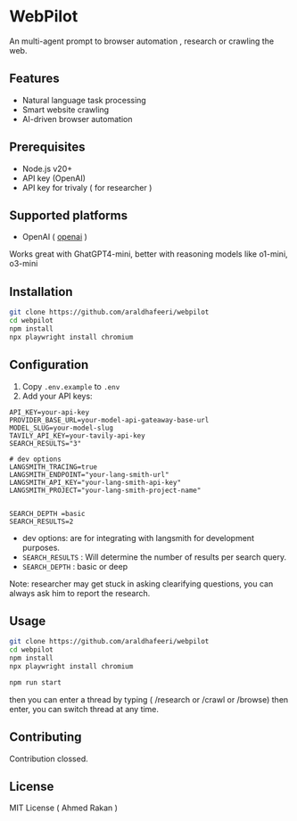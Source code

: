 # WebPilot

An multi-agent prompt to browser automation , research or crawling the web.

## Features

- Natural language task processing
- Smart website crawling
- AI-driven browser automation

## Prerequisites

- Node.js v20+
- API key (OpenAI)
- API key for trivaly ( for researcher )

## Supported platforms

- OpenAI ( <a href="openai.com" >openai</a> )

Works great with GhatGPT4-mini, better with reasoning models like o1-mini, o3-mini

## Installation

```bash
git clone https://github.com/araldhafeeri/webpilot
cd webpilot
npm install
npx playwright install chromium
```

## Configuration

1. Copy `.env.example` to `.env`
2. Add your API keys:

```env
API_KEY=your-api-key
PROVIDER_BASE_URL=your-model-api-gateaway-base-url
MODEL_SLUG=your-model-slug
TAVILY_API_KEY=your-tavily-api-key
SEARCH_RESULTS="3"

# dev options
LANGSMITH_TRACING=true
LANGSMITH_ENDPOINT="your-lang-smith-url"
LANGSMITH_API_KEY="your-lang-smith-api-key"
LANGSMITH_PROJECT="your-lang-smith-project-name"


SEARCH_DEPTH =basic
SEARCH_RESULTS=2
```

- dev options: are for integrating with langsmith for development purposes.
- `SEARCH_RESULTS` : Will determine the number of results per search query.
- `SEARCH_DEPTH` : basic or deep

Note: researcher may get stuck in asking clearifying questions, you can always ask him to report the research.

## Usage

```bash
git clone https://github.com/araldhafeeri/webpilot
cd webpilot
npm install
npx playwright install chromium
```

```bash
npm run start
```

then you can enter a thread by typing ( /research or /crawl or /browse) then enter, you can switch thread at any time.

## Contributing

Contribution clossed.

## License

MIT License ( Ahmed Rakan )
